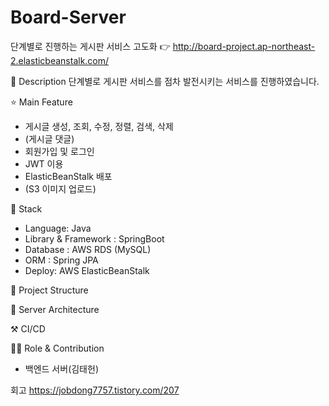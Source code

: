 # Board-Server

단계별로 진행하는 게시판 서비스 고도화 👉 http://board-project.ap-northeast-2.elasticbeanstalk.com/

📖 Description
단계별로 게시판 서비스를 점차 발전시키는 서비스를 진행하였습니다.    

⭐ Main Feature
- 게시글 생성, 조회, 수정, 정렬, 검색, 삭제
- (게시글 댓글)
- 회원가입 및 로그인
- JWT 이용
- ElasticBeanStalk 배포
- (S3 이미지 업로드)

🔧 Stack
- Language: Java
- Library & Framework : SpringBoot
- Database : AWS RDS (MySQL)
- ORM : Spring JPA
- Deploy: AWS ElasticBeanStalk

📂 Project Structure

🔨 Server Architecture

⚒ CI/CD

👨‍💻 Role & Contribution
- 백엔드 서버(김태헌)

회고
https://jobdong7757.tistory.com/207



